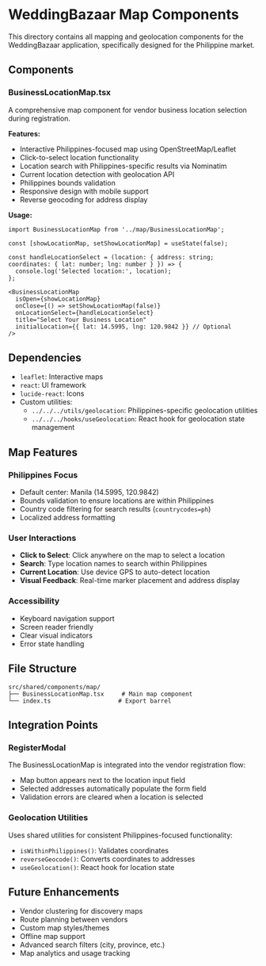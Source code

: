 # WeddingBazaar Map Components

This directory contains all mapping and geolocation components for the WeddingBazaar application, specifically designed for the Philippine market.

## Components

### BusinessLocationMap.tsx
A comprehensive map component for vendor business location selection during registration.

**Features:**
- Interactive Philippines-focused map using OpenStreetMap/Leaflet
- Click-to-select location functionality
- Location search with Philippines-specific results via Nominatim
- Current location detection with geolocation API
- Philippines bounds validation
- Responsive design with mobile support
- Reverse geocoding for address display

**Usage:**
```tsx
import BusinessLocationMap from '../map/BusinessLocationMap';

const [showLocationMap, setShowLocationMap] = useState(false);

const handleLocationSelect = (location: { address: string; coordinates: { lat: number; lng: number } }) => {
  console.log('Selected location:', location);
};

<BusinessLocationMap
  isOpen={showLocationMap}
  onClose={() => setShowLocationMap(false)}
  onLocationSelect={handleLocationSelect}
  title="Select Your Business Location"
  initialLocation={{ lat: 14.5995, lng: 120.9842 }} // Optional
/>
```

## Dependencies
- `leaflet`: Interactive maps
- `react`: UI framework
- `lucide-react`: Icons
- Custom utilities:
  - `../../../utils/geolocation`: Philippines-specific geolocation utilities
  - `../../../hooks/useGeolocation`: React hook for geolocation state management

## Map Features

### Philippines Focus
- Default center: Manila (14.5995, 120.9842)
- Bounds validation to ensure locations are within Philippines
- Country code filtering for search results (`countrycodes=ph`)
- Localized address formatting

### User Interactions
- **Click to Select**: Click anywhere on the map to select a location
- **Search**: Type location names to search within Philippines
- **Current Location**: Use device GPS to auto-detect location
- **Visual Feedback**: Real-time marker placement and address display

### Accessibility
- Keyboard navigation support
- Screen reader friendly
- Clear visual indicators
- Error state handling

## File Structure
```
src/shared/components/map/
├── BusinessLocationMap.tsx     # Main map component
└── index.ts                   # Export barrel
```

## Integration Points

### RegisterModal
The BusinessLocationMap is integrated into the vendor registration flow:
- Map button appears next to the location input field
- Selected addresses automatically populate the form field
- Validation errors are cleared when a location is selected

### Geolocation Utilities
Uses shared utilities for consistent Philippines-focused functionality:
- `isWithinPhilippines()`: Validates coordinates
- `reverseGeocode()`: Converts coordinates to addresses
- `useGeolocation()`: React hook for location state

## Future Enhancements
- Vendor clustering for discovery maps
- Route planning between vendors
- Custom map styles/themes
- Offline map support
- Advanced search filters (city, province, etc.)
- Map analytics and usage tracking

